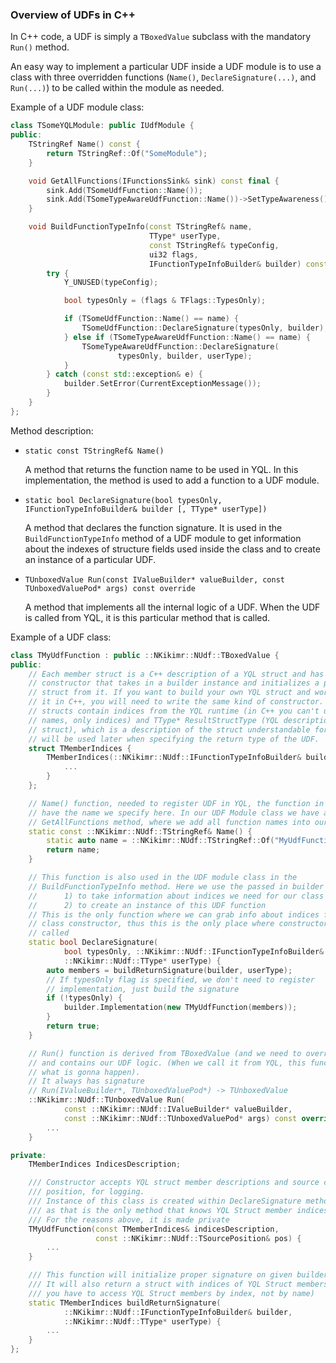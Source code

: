 ### Overview of UDFs in C++

In C++ code, a UDF is simply a `TBoxedValue` subclass with the mandatory `Run()` method.

An easy way to implement a particular UDF inside a UDF module is to use a class with three overridden functions (`Name()`, `DeclareSignature(...)`, and `Run(...)`) to be called within the module as needed.

Example of a UDF module class:
```cpp
class TSomeYQLModule: public IUdfModule {
public:    
    TStringRef Name() const {
        return TStringRef::Of("SomeModule");
    }

    void GetAllFunctions(IFunctionsSink& sink) const final {
        sink.Add(TSomeUdfFunction::Name());
        sink.Add(TSomeTypeAwareUdfFunction::Name())->SetTypeAwareness();
    }

    void BuildFunctionTypeInfo(const TStringRef& name,
                               TType* userType,
                               const TStringRef& typeConfig,
                               ui32 flags,
                               IFunctionTypeInfoBuilder& builder) const override {
        try {
            Y_UNUSED(typeConfig);

            bool typesOnly = (flags & TFlags::TypesOnly);

            if (TSomeUdfFunction::Name() == name) {
                TSomeUdfFunction::DeclareSignature(typesOnly, builder);
            } else if (TSomeTypeAwareUdfFunction::Name() == name) {
                TSomeTypeAwareUdfFunction::DeclareSignature(
                        typesOnly, builder, userType);
            }                    
        } catch (const std::exception& e) {
            builder.SetError(CurrentExceptionMessage());
        }
    }
};
```

Method description:
* `static const TStringRef& Name()`

  A method that returns the function name to be used in YQL. In this implementation, the method is used to add a function to a UDF module.

* `static bool DeclareSignature(bool typesOnly, IFunctionTypeInfoBuilder& builder [, TType* userType])`

  A method that declares the function signature. It is used in the ```BuildFunctionTypeInfo``` method of a UDF module to get information about the indexes of structure fields used inside the class and to create an instance of a particular UDF.

* `TUnboxedValue Run(const IValueBuilder* valueBuilder, const TUnboxedValuePod* args) const override`

  A method that implements all the internal logic of a UDF. When the UDF is called from YQL, it is this particular method that is called.

Example of a UDF class:
```cpp
class TMyUdfFunction : public ::NKikimr::NUdf::TBoxedValue {
public:
    // Each member struct is a C++ description of a YQL struct and has it's own
    // constructor that takes in a builder instance and initializes a proper
    // struct from it. If you want to build your own YQL struct and work with
    // it in C++, you will need to write the same kind of constructor. These
    // structs contain indices from the YQL runtime (in C++ you can't use field
    // names, only indices) and TType* ResultStructType (YQL description of the
    // struct), which is a description of the struct understandable for YQL and
    // will be used later when specifying the return type of the UDF.
    struct TMemberIndices {
        TMemberIndices(::NKikimr::NUdf::IFunctionTypeInfoBuilder& builder) {
            ...
        }
    };

    // Name() function, needed to register UDF in YQL, the function in YQL will
    // have the name we specify here. In our UDF Module class we have a
    // GetAllFunctions method, where we add all function names into our module.
    static const ::NKikimr::NUdf::TStringRef& Name() {
        static auto name = ::NKikimr::NUdf::TStringRef::Of("MyUdfFunction");
        return name;
    }

    // This function is also used in the UDF module class in the
    // BuildFunctionTypeInfo method. Here we use the passed in builder instance
    //      1) to take information about indices we need for our class to work
    //      2) to create an instance of this UDF function
    // This is the only function where we can grab info about indices for our
    // class constructor, thus this is the only place where constructor is
    // called
    static bool DeclareSignature(
            bool typesOnly, ::NKikimr::NUdf::IFunctionTypeInfoBuilder& builder,
            ::NKikimr::NUdf::TType* userType) {
        auto members = buildReturnSignature(builder, userType);
        // If typesOnly flag is specified, we don't need to register
        // implementation, just build the signature
        if (!typesOnly) {
            builder.Implementation(new TMyUdfFunction(members));
        }
        return true;
    }

    // Run() function is derived from TBoxedValue (and we need to override it)
    // and contains our UDF logic. (When we call it from YQL, this function is
    // what is gonna happen).
    // It always has signature
    // Run(IValueBuilder*, TUnboxedValuePod*) -> TUnboxedValue
    ::NKikimr::NUdf::TUnboxedValue Run(
            const ::NKikimr::NUdf::IValueBuilder* valueBuilder,
            const ::NKikimr::NUdf::TUnboxedValuePod* args) const override {
        ...
    }

private:
    TMemberIndices IndicesDescription;

    /// Constructor accepts YQL struct member descriptions and source code
    /// position, for logging.
    /// Instance of this class is created within DeclareSignature method,
    /// as that is the only method that knows YQL Struct member indices
    /// For the reasons above, it is made private
    TMyUdfFunction(const TMemberIndices& indicesDescription,
                   const ::NKikimr::NUdf::TSourcePosition& pos) {
        ...
    }

    /// This function will initialize proper signature on given builder.
    /// It will also return a struct with indices of YQL Struct members (in C++
    /// you have to access YQL Struct members by index, not by name)
    static TMemberIndices buildReturnSignature(
            ::NKikimr::NUdf::IFunctionTypeInfoBuilder& builder,
            ::NKikimr::NUdf::TType* userType) {
        ...
    }
};
```
